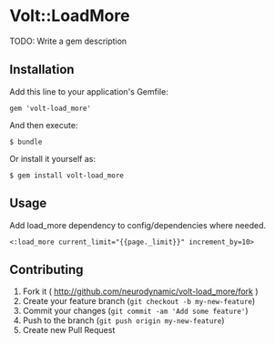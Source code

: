 # Volt::LoadMore

TODO: Write a gem description

## Installation

Add this line to your application's Gemfile:

    gem 'volt-load_more'

And then execute:

    $ bundle

Or install it yourself as:

    $ gem install volt-load_more

## Usage

Add load_more dependency to config/dependencies where needed.

```<:load_more current_limit="{{page._limit}}" increment_by=10>```

## Contributing

1. Fork it ( http://github.com/neurodynamic/volt-load_more/fork )
2. Create your feature branch (`git checkout -b my-new-feature`)
3. Commit your changes (`git commit -am 'Add some feature'`)
4. Push to the branch (`git push origin my-new-feature`)
5. Create new Pull Request
